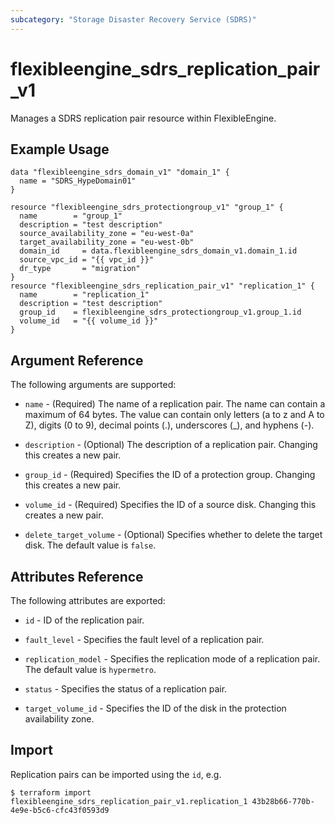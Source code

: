 ```yaml
---
subcategory: "Storage Disaster Recovery Service (SDRS)"
---
```


# flexibleengine_sdrs_replication_pair_v1

Manages a SDRS replication pair resource within FlexibleEngine.

## Example Usage

```hcl
data "flexibleengine_sdrs_domain_v1" "domain_1" {
  name = "SDRS_HypeDomain01"
}

resource "flexibleengine_sdrs_protectiongroup_v1" "group_1" {
  name        = "group_1"
  description = "test description"
  source_availability_zone = "eu-west-0a"
  target_availability_zone = "eu-west-0b"
  domain_id     = data.flexibleengine_sdrs_domain_v1.domain_1.id
  source_vpc_id = "{{ vpc_id }}"
  dr_type       = "migration"
}
resource "flexibleengine_sdrs_replication_pair_v1" "replication_1" {
  name        = "replication_1"
  description = "test description"
  group_id    = flexibleengine_sdrs_protectiongroup_v1.group_1.id
  volume_id   = "{{ volume_id }}"
}
```

## Argument Reference

The following arguments are supported:

* `name` - (Required) The name of a replication pair. The name can contain a maximum of 64 bytes.
  The value can contain only letters (a to z and A to Z), digits (0 to 9), decimal points (.),
  underscores (_), and hyphens (-).

* `description` - (Optional) The description of a replication pair. Changing this creates a new pair.

* `group_id` - (Required) Specifies the ID of a protection group. Changing this creates a new pair.

* `volume_id` - (Required) Specifies the ID of a source disk. Changing this creates a new pair.

* `delete_target_volume` - (Optional) Specifies whether to delete the target disk.
  The default value is `false`.


## Attributes Reference

The following attributes are exported:

* `id` -  ID of the replication pair.

* `fault_level` - Specifies the fault level of a replication pair.

* `replication_model` - Specifies the replication mode of a replication pair. The default value is `hypermetro`.

* `status` - Specifies the status of a replication pair.

* `target_volume_id` - Specifies the ID of the disk in the protection availability zone.

## Import

Replication pairs can be imported using the `id`, e.g.

```
$ terraform import flexibleengine_sdrs_replication_pair_v1.replication_1 43b28b66-770b-4e9e-b5c6-cfc43f0593d9
```
